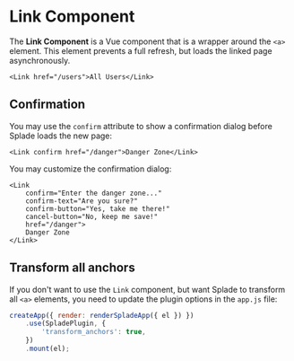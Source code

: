 # Link Component

The **Link Component** is a Vue component that is a wrapper around the `<a>` element. This element prevents a full refresh, but loads the linked page asynchronously.

```blade
<Link href="/users">All Users</Link>
```

## Confirmation

You may use the `confirm` attribute to show a confirmation dialog before Splade loads the new page:

```blade
<Link confirm href="/danger">Danger Zone</Link>
```

You may customize the confirmation dialog:

```blade
<Link
    confirm="Enter the danger zone..."
    confirm-text="Are you sure?"
    confirm-button="Yes, take me there!"
    cancel-button="No, keep me save!"
    href="/danger">
    Danger Zone
</Link>
```

## Transform all anchors

If you don't want to use the `Link` component, but want Splade to transform all `<a>` elements, you need to update the plugin options in the `app.js` file:

```js
createApp({ render: renderSpladeApp({ el }) })
    .use(SpladePlugin, {
        'transform_anchors': true,
    })
    .mount(el);
```